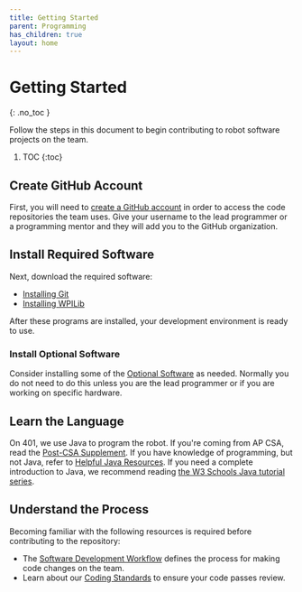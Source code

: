 ```yaml
---
title: Getting Started
parent: Programming
has_children: true
layout: home
---
```


# Getting Started
{: .no_toc }

Follow the steps in this document to begin contributing to robot software projects on the team.

1. TOC
{:toc}

## Create GitHub Account

First, you will need to [create a GitHub account](https://github.com) in order to access the code repositories the team uses. Give your username to the lead programmer or a programming mentor and they will add you to the GitHub organization.

## Install Required Software

Next, download the required software:
- [Installing Git](/Programming/Installing-Git.html)
- [Installing WPILib](/Programming/Installing-WPILib.html)

After these programs are installed, your development environment is ready to use.

### Install Optional Software

Consider installing some of the [Optional Software](/Programming/Optional-Software.html) as needed. Normally you do not need to do this unless you are the lead programmer or if you are working on specific hardware.

## Learn the Language

On 401, we use Java to program the robot. If you're coming from AP CSA, read the [Post-CSA Supplement](/Programming/Post-CSA.html). If you have knowledge of programming, but not Java, refer to [Helpful Java Resources](/Programming/Java-Resources.html). If you need a complete introduction to Java, we recommend reading [the W3 Schools Java tutorial series](https://www.w3schools.com/java/default.asp).

## Understand the Process

Becoming familiar with the following resources is required before contributing to the repository:
- The [Software Development Workflow](/Programming/Software-Workflow.html) defines the process for making code changes on the team.
- Learn about our [Coding Standards](/Programming/Coding-Standards.html) to ensure your code passes review.




